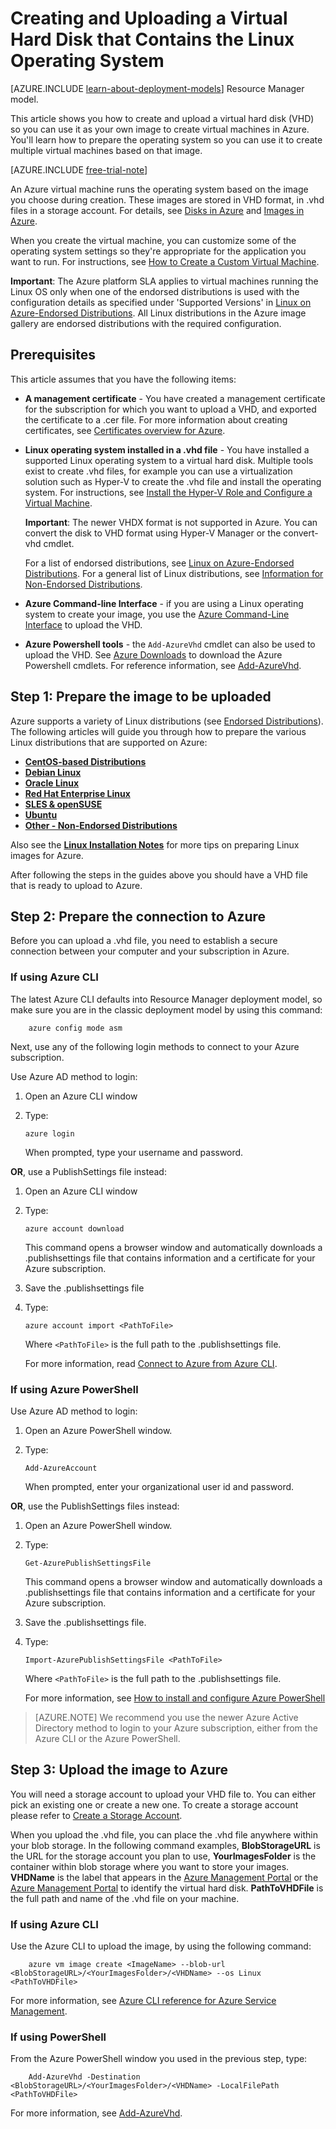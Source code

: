 <properties
	pageTitle="Create and upload a Linux VHD | Windows Azure"
	description="Create and upload an Azure virtual hard disk (VHD) with the classic deployment model that contains the Linux operating system."
	services="virtual-machines"
	documentationCenter=""
	authors="dsk-2015"
	manager="timlt"
	editor="tysonn"
	tags="azure-service-management"/>

<tags
	ms.service="virtual-machines"
	ms.date="01/22/2016"
	wacn.date=""/>

# Creating and Uploading a Virtual Hard Disk that Contains the Linux Operating System

[AZURE.INCLUDE [learn-about-deployment-models](../includes/learn-about-deployment-models-classic-include.md)] Resource Manager model.


This article shows you how to create and upload a virtual hard disk (VHD) so you can use it as your own image to create virtual machines in Azure. You'll learn how to prepare the operating system so you can use it to create multiple virtual machines based on that image.

[AZURE.INCLUDE [free-trial-note](../includes/free-trial-note.md)]

An Azure virtual machine runs the operating system based on the image you choose during creation. These images are stored in VHD format, in .vhd files in a storage account. For details, see [Disks in Azure](/documentation/articles/virtual-machines-disks-vhds) and [Images in Azure](/documentation/articles/virtual-machines-images).

When you create the virtual machine, you can customize some of the operating system settings so they're appropriate for the application you want to run. For instructions, see [How to Create a Custom Virtual Machine](/documentation/articles/virtual-machines-create-custom).

**Important**: The Azure platform SLA applies to virtual machines running the Linux OS only when one of the endorsed distributions is used with the configuration details as specified under 'Supported Versions' in [Linux on Azure-Endorsed Distributions](/documentation/articles/virtual-machines-linux-endorsed-distributions). All Linux distributions in the Azure image gallery are endorsed distributions with the required configuration.


## Prerequisites
This article assumes that you have the following items:

- **A management certificate** - You have created a management certificate for the subscription for which you want to upload a VHD, and exported the certificate to a .cer file. For more information about creating certificates, see [Certificates overview for Azure](/documentation/articles/cloud-services-certs-create).

- **Linux operating system installed in a .vhd file**  - You have installed a supported Linux operating system to a virtual hard disk. Multiple tools exist to create .vhd files, for example you can use a virtualization solution such as Hyper-V to create the .vhd file and install the operating system. For instructions, see [Install the Hyper-V Role and Configure a Virtual Machine](http://technet.microsoft.com/zh-cn/library/hh846766.aspx).

	**Important**: The newer VHDX format is not supported in Azure. You can convert the disk to VHD format using Hyper-V Manager or the convert-vhd cmdlet.

	For a list of endorsed distributions, see [Linux on Azure-Endorsed Distributions](/documentation/articles/virtual-machines-linux-endorsed-distributions). For a general list of Linux distributions, see [Information for Non-Endorsed Distributions](/documentation/articles/virtual-machines-linux-create-upload-vhd-generic).

- **Azure Command-line Interface** - if you are using a Linux operating system to create your image, you use the [Azure Command-Line Interface](/documentation/articles/virtual-machines-command-line-tools) to upload the VHD.

- **Azure Powershell tools** - the `Add-AzureVhd` cmdlet can also be used to upload the VHD. See [Azure Downloads](/downloads/) to download the Azure Powershell cmdlets. For reference information, see [Add-AzureVhd](https://msdn.microsoft.com/zh-cn/library/azure/dn495173.aspx).

<a id="prepimage"> </a>
## Step 1: Prepare the image to be uploaded

Azure supports a variety of Linux distributions (see [Endorsed Distributions](/documentation/articles/virtual-machines-linux-endorsed-distributions)). The following articles will guide you through how to prepare the various Linux distributions that are supported on Azure:

- **[CentOS-based Distributions](/documentation/articles/virtual-machines-linux-create-upload-vhd-centos)**
- **[Debian Linux](/documentation/articles/virtual-machines-linux-create-upload-vhd-debian)**
- **[Oracle Linux](/documentation/articles/virtual-machines-linux-create-upload-vhd-oracle)**
- **[Red Hat Enterprise Linux](/documentation/articles/virtual-machines-linux-create-upload-vhd-redhat)**
- **[SLES & openSUSE](/documentation/articles/virtual-machines-linux-create-upload-vhd-suse)**
- **[Ubuntu](/documentation/articles/virtual-machines-linux-create-upload-vhd-ubuntu)**
- **[Other - Non-Endorsed Distributions](/documentation/articles/virtual-machines-linux-create-upload-vhd-generic)**

Also see the **[Linux Installation Notes](/documentation/articles/virtual-machines-linux-create-upload-vhd-generic#linuxinstall)** for more tips on preparing Linux images for Azure.

After following the steps in the guides above you should have a VHD file that is ready to upload to Azure.

<a id="connect"> </a>
## Step 2: Prepare the connection to Azure

Before you can upload a .vhd file, you need to establish a secure connection between your computer and your subscription in Azure.


### If using Azure CLI

The latest Azure CLI defaults into Resource Manager deployment model, so make sure you are in the classic deployment model by using this command:

		azure config mode asm  

Next, use any of the following login methods to connect to your Azure subscription.

Use Azure AD method to login:

1. Open an Azure CLI window

2. Type:

	`azure login`

	When prompted, type your username and password.

**OR**, use a PublishSettings file instead:

1. Open an Azure CLI window

2. Type:

	`azure account download`

	This command opens a browser window and automatically downloads a .publishsettings file that contains information and a certificate for your Azure subscription.

3. Save the .publishsettings file

4. Type:

	`azure account import <PathToFile>`

	Where `<PathToFile>` is the full path to the .publishsettings file.

	For more information, read [Connect to Azure from Azure CLI](/documentation/articles/xplat-cli-connect).


### If using Azure PowerShell

Use Azure AD method to login:

1. Open an Azure PowerShell window.

2. Type:

	`Add-AzureAccount`

	When prompted, enter your organizational user id and password.

**OR**, use the PublishSettings files instead:

1. Open an Azure PowerShell window.

2. Type:

	`Get-AzurePublishSettingsFile`

	This command opens a browser window and automatically downloads a .publishsettings file that contains information and a certificate for your Azure subscription.

3. Save the .publishsettings file.

4. Type:

	`Import-AzurePublishSettingsFile <PathToFile>`

	Where `<PathToFile>` is the full path to the .publishsettings file.

	For more information, see [How to install and configure Azure PowerShell](/documentation/articles/powershell-install-configure)

> [AZURE.NOTE] We recommend you use the newer Azure Active Directory method to login to your Azure subscription, either from the Azure CLI or the Azure PowerShell.

<a id="upload"> </a>
## Step 3: Upload the image to Azure

You will need a storage account to upload your VHD file to. You can either pick an existing one or create a new one. To create a storage account please refer to [Create a Storage Account](/documentation/articles/storage-create-storage-account).

When you upload the .vhd file, you can place the .vhd file anywhere within your blob storage. In the following command examples, **BlobStorageURL** is the URL for the storage account you plan to use, **YourImagesFolder** is the container within blob storage where you want to store your images. **VHDName** is the label that appears in the [Azure Management Portal](http://manage.windowsazure.cn) or the [Azure Management Portal](http://manage.windowsazure.cn) to identify the virtual hard disk. **PathToVHDFile** is the full path and name of the .vhd file on your machine.


### If using Azure CLI

Use the Azure CLI to upload the image, by using the following command:

		azure vm image create <ImageName> --blob-url <BlobStorageURL>/<YourImagesFolder>/<VHDName> --os Linux <PathToVHDFile>

For more information, see [Azure CLI reference for Azure Service Management](/documentation/articles/virtual-machines-command-line-tools).


### If using PowerShell

From the Azure PowerShell window you used in the previous step, type:

		Add-AzureVhd -Destination <BlobStorageURL>/<YourImagesFolder>/<VHDName> -LocalFilePath <PathToVHDFile>

For more information, see [Add-AzureVhd](https://msdn.microsoft.com/zh-cn/library/azure/dn495173.aspx).


[Step 1: Prepare the image to be uploaded]: #prepimage
[Step 2: Prepare the connection to Azure]: #connect
[Step 3: Upload the image to Azure]: #upload
